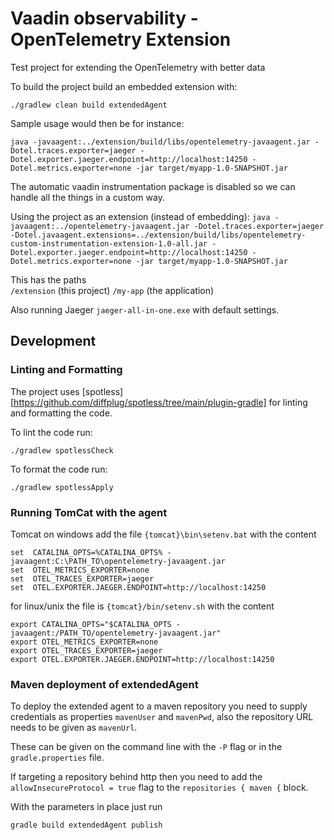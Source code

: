 # Vaadin observability - OpenTelemetry Extension

Test project for extending the OpenTelemetry with better data

To build the project build an embedded extension with:

`./gradlew clean build extendedAgent`

Sample usage would then be for instance:

`java -javaagent:../extension/build/libs/opentelemetry-javaagent.jar -Dotel.traces.exporter=jaeger -Dotel.exporter.jaeger.endpoint=http://localhost:14250 -Dotel.metrics.exporter=none -jar target/myapp-1.0-SNAPSHOT.jar`

 The automatic vaadin instrumentation package is disabled so we can handle all the things in a custom way.

Using the project as an extension (instead of embedding):
`java -javaagent:../opentelemetry-javaagent.jar -Dotel.traces.exporter=jaeger -Dotel.javaagent.extensions=../extension/build/libs/opentelemetry-custom-instrumentation-extension-1.0-all.jar -Dotel.exporter.jaeger.endpoint=http://localhost:14250 -Dotel.metrics.exporter=none -jar target/myapp-1.0-SNAPSHOT.jar`

This has the paths  
`/extension` (this project)
`/my-app` (the application)

Also running Jaeger `jaeger-all-in-one.exe` with default settings.

## Development

### Linting and Formatting

The project uses [spotless][https://github.com/diffplug/spotless/tree/main/plugin-gradle] for linting and formatting the code.

To lint the code run:
```
./gradlew spotlessCheck
```

To format the code run:
```
./gradlew spotlessApply
```

### Running TomCat with the agent

Tomcat on windows add the file `{tomcat}\bin\setenv.bat` with the content

```shell
set  CATALINA_OPTS=%CATALINA_OPTS% -javaagent:C:\PATH_TO\opentelemetry-javaagent.jar
set  OTEL_METRICS_EXPORTER=none
set  OTEL_TRACES_EXPORTER=jaeger
set  OTEL.EXPORTER.JAEGER.ENDPOINT=http://localhost:14250
```

for linux/unix the file is `{tomcat}/bin/setenv.sh` with the content
```shell
export CATALINA_OPTS="$CATALINA_OPTS -javaagent:/PATH_TO/opentelemetry-javaagent.jar"
export OTEL_METRICS_EXPORTER=none
export OTEL_TRACES_EXPORTER=jaeger
export OTEL.EXPORTER.JAEGER.ENDPOINT=http://localhost:14250
```

### Maven deployment of extendedAgent

To deploy the extended agent to a maven repository you need to supply credentials as properties `mavenUser` and `mavenPwd`, also the repository URL needs to be given as `mavenUrl`.

These can be given on the command line with the `-P` flag or in the `gradle.properties` file.

If targeting a repository behind http then you need to add the `allowInsecureProtocol = true` flag to the `repositories { maven {` block.

With the parameters in place just run
```shell
gradle build extendedAgent publish
```